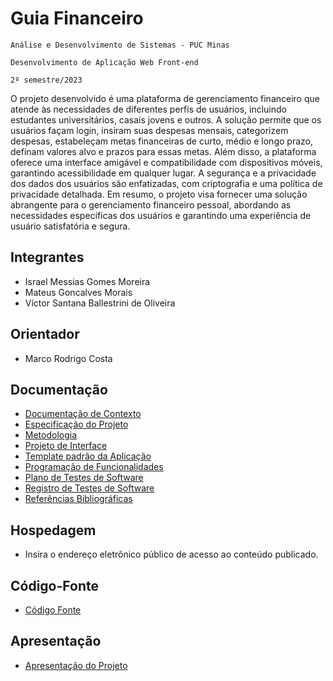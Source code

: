 # Guia Financeiro

`Análise e Desenvolvimento de Sistemas - PUC Minas`

`Desenvolvimento de Aplicação Web Front-end`

`2º semestre/2023`

O projeto desenvolvido é uma plataforma de gerenciamento financeiro que atende às necessidades de diferentes perfis de usuários, incluindo estudantes universitários, casais jovens e outros. A solução permite que os usuários façam login, insiram suas despesas mensais, categorizem despesas, estabeleçam metas financeiras de curto, médio e longo prazo, definam valores alvo e prazos para essas metas. Além disso, a plataforma oferece uma interface amigável e compatibilidade com dispositivos móveis, garantindo acessibilidade em qualquer lugar. A segurança e a privacidade dos dados dos usuários são enfatizadas, com criptografia e uma política de privacidade detalhada. Em resumo, o projeto visa fornecer uma solução abrangente para o gerenciamento financeiro pessoal, abordando as necessidades específicas dos usuários e garantindo uma experiência de usuário satisfatória e segura.

## Integrantes

* Israel Messias Gomes Moreira
* Mateus Goncalves Morais
* Víctor Santana Ballestrini de Oliveira
  

## Orientador

* Marco Rodrigo Costa

## Documentação

* [Documentação de Contexto](documentos/01-Documentação%20de%20Contexto.md)
* [Especificação do Projeto](documentos/02-Especificação%20do%20Projeto.md)  
* [Metodologia](documentos/03-Metodologia.md)
* [Projeto de Interface](documentos/04-Projeto%20de%20Interface.md)
* [Template padrão da Aplicação](documentos/05-Template%20padrão%20da%20Aplicação.md)
* [Programação de Funcionalidades](documentos/06-Programação%20de%20Funcionalidades.md)
* [Plano de Testes de Software](documentos/07-Plano%20de%20Testes%20de%20Software.md)
* [Registro de Testes de Software](documentos/08-Registro%20de%20Testes%20de%20Software.md)
* [Referências Bibliográficas](documentos/09-Referências.md)

## Hospedagem

* Insira o endereço eletrônico público de acesso ao conteúdo publicado.

## Código-Fonte

* [Código Fonte](codigo-fonte/README.md)

## Apresentação

* [Apresentação do Projeto](apresentacao/README.md)
